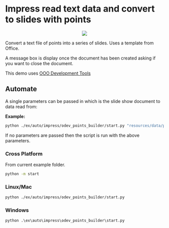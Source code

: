 # Impress read text data and convert to slides with points

<p align="center">
    <img src="https://user-images.githubusercontent.com/4193389/198420085-ec183c1f-94a7-47ec-9b75-ec44804a94be.png">
</p>

Convert a text file of points into a series of slides. Uses a template from Office.

A message box is display once the document has been created asking if you want to close the document.

This demo uses [OOO Development Tools]

## Automate

A single parameters can be passed in which is the slide show document to data read from:

**Example:**

```sh
python ./ex/auto/impress/odev_points_builder/start.py "resources/data/pointsInfo.txt"
```

If no parameters are passed then the script is run with the above parameters.

### Cross Platform

From current example folder.

```sh
python -m start
```

### Linux/Mac

```sh
python ./ex/auto/impress/odev_points_builder/start.py
```

### Windows

```ps
python .\ex\auto\impress\odev_points_builder\start.py
```

[OOO Development Tools]: https://python-ooo-dev-tools.readthedocs.io/en/latest/